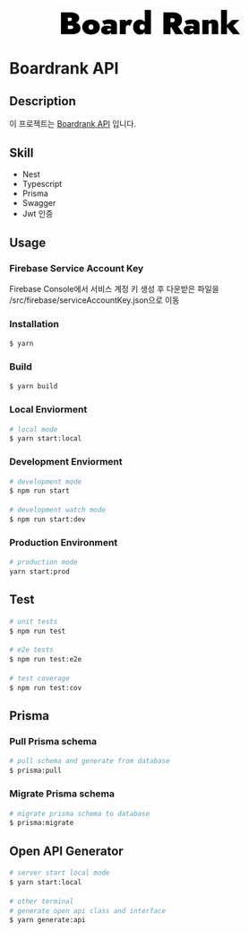 <p align="center">
  <a href="https://boardrank.kr" target="blank"><img src="https://raw.githubusercontent.com/boardrank/boardrank-api/main/docs/boardrank.svg" width="320" alt="Nest Logo" /></a>
</p>

[circleci-image]: https://img.shields.io/circleci/build/github/nestjs/nest/master?token=abc123def456
[circleci-url]: https://circleci.com/gh/nestjs/nest

# Boardrank API

## Description

이 프로젝트는 [Boardrank API](https://api.boardrank.kr/swagger-ui) 입니다.

## Skill

- Nest
- Typescript
- Prisma
- Swagger
- Jwt 인증

## Usage

### Firebase Service Account Key

Firebase Console에서 서비스 계정 키 생성 후 다운받은 파일을 /src/firebase/serviceAccountKey.json으로 이동

### Installation

```bash
$ yarn
```

### Build

```bash
$ yarn build
```

### Local Enviorment

```bash
# local mode
$ yarn start:local
```

### Development Enviorment

```bash
# development mode
$ npm run start

# development watch mode
$ npm run start:dev
```

### Production Environment

```bash
# production mode
yarn start:prod
```

## Test

```bash
# unit tests
$ npm run test

# e2e tests
$ npm run test:e2e

# test coverage
$ npm run test:cov
```

## Prisma

### Pull Prisma schema

```bash
# pull schema and generate from database
$ prisma:pull
```

### Migrate Prisma schema

```bash
# migrate prisma schema to database
$ prisma:migrate
```

## Open API Generator

```bash
# server start local mode
$ yarn start:local

# other terminal
# generate open api class and interface
$ yarn generate:api
```

